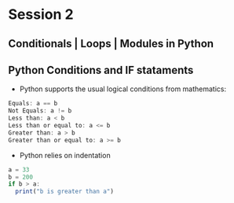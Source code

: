 # Session 2
## Conditionals | Loops | Modules in Python


##
## Python Conditions and IF stataments
 - Python supports the usual logical conditions from mathematics:
 
 ```js
 Equals: a == b
Not Equals: a != b
Less than: a < b
Less than or equal to: a <= b
Greater than: a > b
Greater than or equal to: a >= b
```

- Python relies on indentation

```js
a = 33
b = 200
if b > a:
  print("b is greater than a")
```
